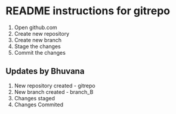 # README instructions for gitrepo
1. Open github.com 
2. Create new repository
3. Create new branch
4. Stage the changes
5. Commit the changes


## Updates by Bhuvana
1. New repository created - gitrepo
2. New branch created - branch_B
3. Changes staged
4. Changes Commited